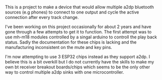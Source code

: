 This is a project to make a device that would allow multiple a2dp bluetooth sources (e.g phones) to connect to one output and cycle the active connection after every track change.

I've been working on this project occasionally for about 2 years and have gone through a few attempts to get it to function. 
The first attempt was to use mh-m18 modules controlled by a singal arduino to controll the play back status. 
Sadly the documentation for these chips is lacking and the manufacturing inconsistent on the mute and key pins.

I'm now attempting to use 3 ESP32 chips instead as they support a2dp. 
I believe this is a bit overkill but I do not currently have the skills to make my own bt receiver breakout boards/chips which seems to be
the only other way to control multiple a2dp sinks with one microcontroller.
